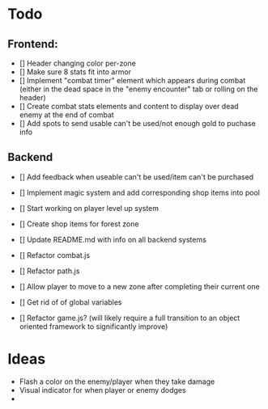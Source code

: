 
# Todo

## Frontend:
* [] Header changing color per-zone
* [] Make sure 8 stats fit into armor
* [] Implement "combat timer" element which appears during combat (either in the dead space in the "enemy encounter" tab or rolling on the header)
* [] Create combat stats elements and content to display over dead enemy at the end of combat
* [] Add spots to send usable can't be used/not enough gold to puchase info


## Backend
* [] Add feedback when useable can't be used/item can't be purchased
* [] Implement magic system and add corresponding shop items into pool
* [] Start working on player level up system
* [] Create shop items for forest zone

* [] Update README.md with info on all backend systems
* [] Refactor combat.js
* [] Refactor path.js
* [] Allow player to move to a new zone after completing their current one
* [] Get rid of of global variables
* [] Refactor game.js? (will likely require a full transition to an object oriented framework to significantly improve)



# Ideas
* Flash a color on the enemy/player when they take damage
* Visual indicator for when player or enemy dodges
* 
